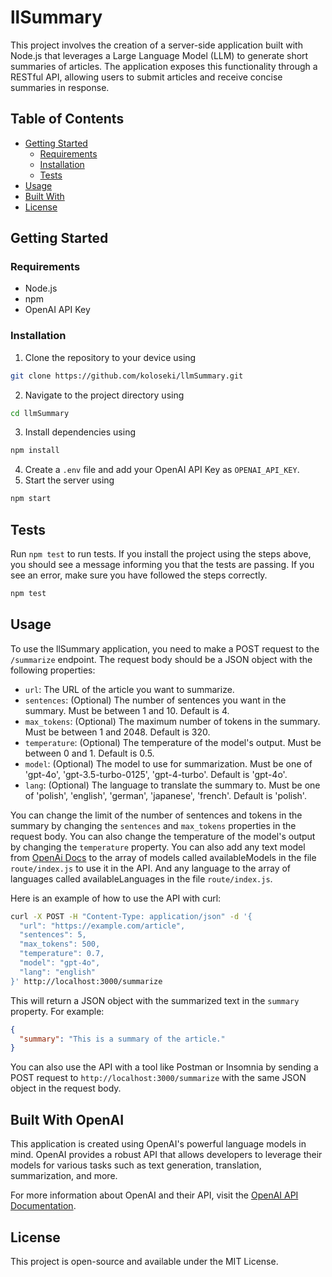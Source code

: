 # llSummary

This project involves the creation of a server-side application built with Node.js that leverages a Large Language Model (LLM) to generate short summaries of articles. The application exposes this functionality through a RESTful API, allowing users to submit articles and receive concise summaries in response.

## Table of Contents

- [Getting Started](#getting-started)
    - [Requirements](#Requirements)
    - [Installation](#installation)
    - [Tests](#tests)
- [Usage](#usage)
- [Built With](#built-with-openai)
- [License](#license)

## Getting Started

### Requirements

- Node.js
- npm
- OpenAI API Key

### Installation

1. Clone the repository to your device using 
```bash 
git clone https://github.com/koloseki/llmSummary.git
 ```
2. Navigate to the project directory using 
```bash
cd llmSummary
```
3. Install dependencies using
```bash
npm install
```
4. Create a `.env` file and add your OpenAI API Key as `OPENAI_API_KEY`. </n>
5. Start the server using
```bash
npm start
```

## Tests

Run `npm test` to run tests. If you install the project using the steps above, you should see a message informing you that the tests are passing.
If you see an error, make sure you have followed the steps correctly.

```bash
npm test
```


## Usage

To use the llSummary application, you need to make a POST request to the `/summarize` endpoint. The request body should be a JSON object with the following properties:

- `url`: The URL of the article you want to summarize.
- `sentences`: (Optional) The number of sentences you want in the summary. Must be between 1 and 10. Default is 4.
- `max_tokens`: (Optional) The maximum number of tokens in the summary. Must be between 1 and 2048. Default is 320.
- `temperature`: (Optional) The temperature of the model's output. Must be between 0 and 1. Default is 0.5.
- `model`: (Optional) The model to use for summarization. Must be one of 'gpt-4o', 'gpt-3.5-turbo-0125', 'gpt-4-turbo'. Default is 'gpt-4o'.
- `lang`: (Optional) The language to translate the summary to. Must be one of 'polish', 'english', 'german', 'japanese', 'french'. Default is 'polish'.

You can change the limit of the number of sentences and tokens in the summary by changing the `sentences` and `max_tokens` properties in the request body. You can also change the temperature of the model's output by changing the `temperature` property.
You can also add any text model from [OpenAi Docs](https://platform.openai.com/docs/models) to the array of models called availableModels in the file `route/index.js` to use it in the API.
And any language to the array of languages called availableLanguages in the file `route/index.js`.

Here is an example of how to use the API with curl:

```bash
curl -X POST -H "Content-Type: application/json" -d '{
  "url": "https://example.com/article",
  "sentences": 5,
  "max_tokens": 500,
  "temperature": 0.7,
  "model": "gpt-4o",
  "lang": "english"
}' http://localhost:3000/summarize
```
This will return a JSON object with the summarized text in the `summary` property. For example:

```json
{
  "summary": "This is a summary of the article."
}
```

You can also use the API with a tool like Postman or Insomnia by sending a POST request to `http://localhost:3000/summarize` with the same JSON object in the request body.

## Built With OpenAI

This application is created using OpenAI's powerful language models in mind. OpenAI provides a robust API that allows developers to leverage their models for various tasks such as text generation, translation, summarization, and more.

For more information about OpenAI and their API, visit the [OpenAI API Documentation](https://platform.openai.com/docs/api-reference).

## License

This project is open-source and available under the MIT License.